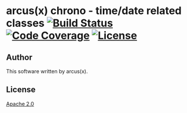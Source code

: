 # arcus(x) chrono - time/date related classes [![Build Status](https://travis-ci.org/arcusx/chrono.svg?branch=master)](https://travis-ci.org/arcusx/chrono) [![Code Coverage](https://codecov.io/gh/arcusx/chrono/branch/master/graph/badge.svg)](https://codecov.io/gh/arcusx/chrono) [![License](https://img.shields.io/badge/License-Apache%202.0-blue.svg)](https://www.apache.org/licenses/LICENSE-2.0.txt)

## Author
This software written by arcus(x).

## License
[Apache 2.0](doc/license.txt)

